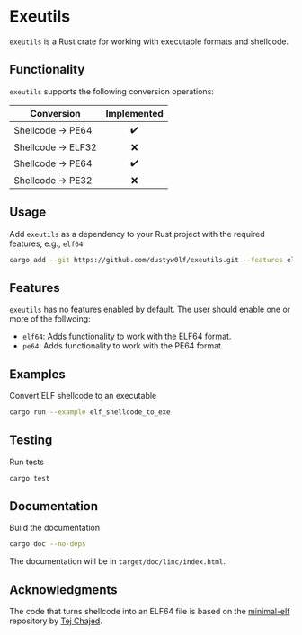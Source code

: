 # Exeutils
`exeutils` is a Rust crate for working with executable formats and shellcode.

## Functionality
`exeutils` supports the following conversion operations:

<div align="center">

| Conversion | Implemented |
|------------|:-----------:|
| Shellcode → PE64  | :heavy_check_mark: |
| Shellcode → ELF32 | :x: |
| Shellcode → PE64  | :heavy_check_mark: |
| Shellcode → PE32  | :x: |

</div>

## Usage
Add `exeutils` as a dependency to your Rust project with the required features, e.g., `elf64`
```bash
cargo add --git https://github.com/dustyw0lf/exeutils.git --features elf64
```

## Features
`exeutils` has no features enabled by default. The user should enable one or more of the follwoing:
- `elf64`: Adds functionality to work with the ELF64 format.
- `pe64`: Adds functionality to work with the PE64 format.

## Examples
Convert ELF shellcode to an executable
```bash
cargo run --example elf_shellcode_to_exe
```

## Testing
Run tests
```bash
cargo test
```

## Documentation
Build the documentation
```bash
cargo doc --no-deps
```

The documentation will be in `target/doc/linc/index.html`.

## Acknowledgments
The code that turns shellcode into an ELF64 file is based on the [minimal-elf](https://github.com/tchajed/minimal-elf) repository by [Tej Chajed](https://www.chajed.io).